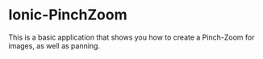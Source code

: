 # Ionic-PinchZoom
This is a basic application that shows you how to create a Pinch-Zoom for images, as well as panning.
